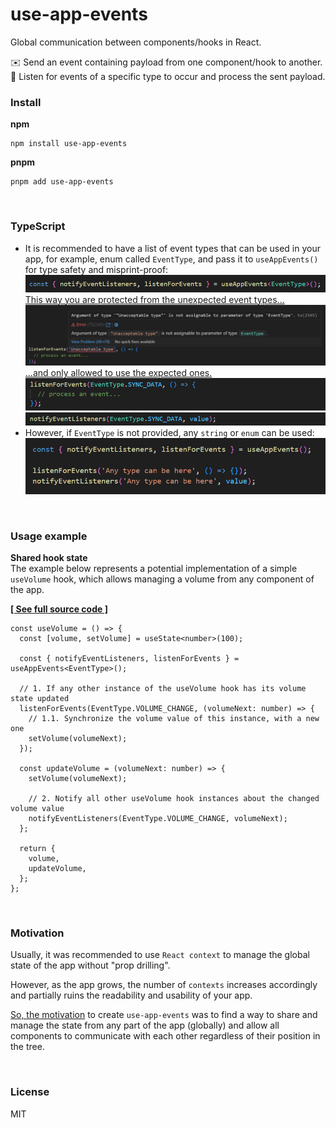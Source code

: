 # use-app-events

Global communication between components/hooks in React.

✉️ Send an event containing payload from one component/hook to another.
📩 Listen for events of a specific type to occur and process the sent payload.

### Install

**npm**

```
npm install use-app-events
```

**pnpm**

```
pnpm add use-app-events
```

<br/>

### TypeScript

- It is recommended to have a list of event types that can be used in your app, for example, enum called `EventType`, and pass it to `useAppEvents()` for type safety and misprint-proof:
  ![EventType passed to useAppEvents as a type](https://raw.githubusercontent.com/aimtbr/use-app-events/main/docs/image-1.png)
  <br/><ins>This way you are protected from the unexpected event types...</ins><br/>
  ![Unacceptable type passed as the event type to listenForEvents](https://raw.githubusercontent.com/aimtbr/use-app-events/main/docs/image-2.png)
  <br/><ins>...and only allowed to use the expected ones.</ins><br/>
  ![The expected allowed event type passed to listenForEvents](https://raw.githubusercontent.com/aimtbr/use-app-events/main/docs/image-3.png)
  ![The expected allowed event type passed to notifyEventListeners](https://raw.githubusercontent.com/aimtbr/use-app-events/main/docs/image-4.png)
  <br/>
- However, if `EventType` is not provided, any `string` or `enum` can be used:
  ![Plain string passed as the event type to listenForEvents and notifyEventListeners](https://raw.githubusercontent.com/aimtbr/use-app-events/main/docs/image-5.png)

<br/>

### Usage example

**Shared hook state**  
The example below represents a potential implementation of a simple `useVolume` hook, which allows managing a volume from any component of the app.

**[[ See full source code ]](https://github.com/aimtbr/use-app-events/blob/main/examples/shared-hook-state/SharedHookState.tsx)**

```tsx
const useVolume = () => {
  const [volume, setVolume] = useState<number>(100);

  const { notifyEventListeners, listenForEvents } = useAppEvents<EventType>();

  // 1. If any other instance of the useVolume hook has its volume state updated
  listenForEvents(EventType.VOLUME_CHANGE, (volumeNext: number) => {
    // 1.1. Synchronize the volume value of this instance, with a new one
    setVolume(volumeNext);
  });

  const updateVolume = (volumeNext: number) => {
    setVolume(volumeNext);

    // 2. Notify all other useVolume hook instances about the changed volume value
    notifyEventListeners(EventType.VOLUME_CHANGE, volumeNext);
  };

  return {
    volume,
    updateVolume,
  };
};
```

<br/>

### Motivation

Usually, it was recommended to use `React context` to manage the global state of the app without "prop drilling".

However, as the app grows, the number of `contexts` increases accordingly and partially ruins the readability and usability of your app.

<ins>So, the motivation</ins> to create `use-app-events` was to find a way to share and manage the state from any part of the app (globally) and allow all components to communicate with each other regardless of their position in the tree.

<br/>

### License

MIT

